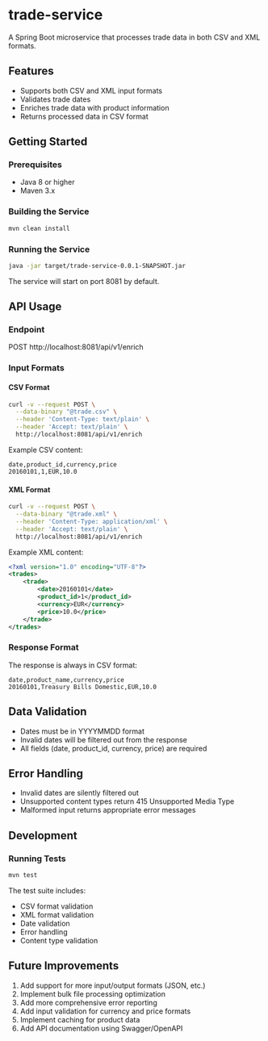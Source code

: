 # trade-service

A Spring Boot microservice that processes trade data in both CSV and XML formats.

## Features
- Supports both CSV and XML input formats
- Validates trade dates
- Enriches trade data with product information
- Returns processed data in CSV format

## Getting Started

### Prerequisites
- Java 8 or higher
- Maven 3.x

### Building the Service
```bash
mvn clean install
```

### Running the Service
```bash
java -jar target/trade-service-0.0.1-SNAPSHOT.jar
```

The service will start on port 8081 by default.

## API Usage

### Endpoint
POST http://localhost:8081/api/v1/enrich

### Input Formats

#### CSV Format
```bash
curl -v --request POST \
  --data-binary "@trade.csv" \
  --header 'Content-Type: text/plain' \
  --header 'Accept: text/plain' \
  http://localhost:8081/api/v1/enrich
```

Example CSV content:
```csv
date,product_id,currency,price
20160101,1,EUR,10.0
```

#### XML Format
```bash
curl -v --request POST \
  --data-binary "@trade.xml" \
  --header 'Content-Type: application/xml' \
  --header 'Accept: text/plain' \
  http://localhost:8081/api/v1/enrich
```

Example XML content:
```xml
<?xml version="1.0" encoding="UTF-8"?>
<trades>
    <trade>
        <date>20160101</date>
        <product_id>1</product_id>
        <currency>EUR</currency>
        <price>10.0</price>
    </trade>
</trades>
```

### Response Format
The response is always in CSV format:
```csv
date,product_name,currency,price
20160101,Treasury Bills Domestic,EUR,10.0
```

## Data Validation
- Dates must be in YYYYMMDD format
- Invalid dates will be filtered out from the response
- All fields (date, product_id, currency, price) are required

## Error Handling
- Invalid dates are silently filtered out
- Unsupported content types return 415 Unsupported Media Type
- Malformed input returns appropriate error messages

## Development

### Running Tests
```bash
mvn test
```

The test suite includes:
- CSV format validation
- XML format validation
- Date validation
- Error handling
- Content type validation

## Future Improvements
1. Add support for more input/output formats (JSON, etc.)
2. Implement bulk file processing optimization
3. Add more comprehensive error reporting
4. Add input validation for currency and price formats
5. Implement caching for product data
6. Add API documentation using Swagger/OpenAPI
